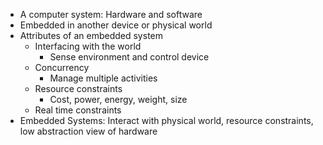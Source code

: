 - A computer system: Hardware and software
- Embedded in another device or physical world
- Attributes of an embedded system
	- Interfacing with the world
		- Sense environment and control device
	- Concurrency
		- Manage multiple activities
	- Resource constraints
		- Cost, power, energy, weight, size
	- Real time constraints
- Embedded Systems: Interact with physical world, resource constraints, low abstraction view of hardware
